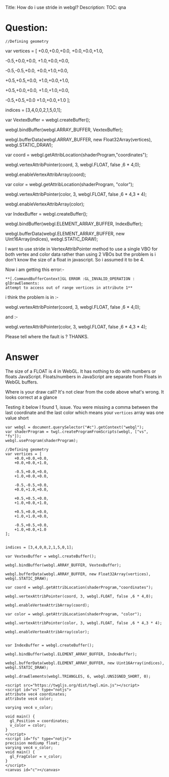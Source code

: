 Title: How do i use stride in webgl?
Description:
TOC: qna

# Question:

    //Defining geometry
 var vertices = [
  +0.0,+0.0,+0.0,
  +0.0,+0.0,+1.0,
  
  -0.5,+0.0,+0.0,
  +1.0,+0.0,+0.0, 

  -0.5,-0.5,+0.0,
  +0.0,+1.0,+0.0,
  
  +0.5,+0.5,+0.0,
  +1.0,+0.0,+1.0, 
  
  +0.5,+0.0,+0.0,
  +1.0,+1.0,+0.0, 
  
  -0.5,+0.5,+0.0
  +1.0,+0.0,+1.0
 ];


 
 indices = [3,4,0,0,2,1,5,0,1];

 var VextexBuffer = webgl.createBuffer();

 webgl.bindBuffer(webgl.ARRAY_BUFFER, VextexBuffer);

 webgl.bufferData(webgl.ARRAY_BUFFER, new Float32Array(vertices), webgl.STATIC_DRAW);

 var coord = webgl.getAttribLocation(shaderProgram,"coordinates");

 webgl.vertexAttribPointer(coord, 3, webgl.FLOAT, false ,6 * 4,0);

 webgl.enableVertexAttribArray(coord);
 
 var color = webgl.getAttribLocation(shaderProgram, "color");

 webgl.vertexAttribPointer(color, 3, webgl.FLOAT, false ,6 * 4,3 * 4);

 webgl.enableVertexAttribArray(color);  
 
 
 var IndexBuffer = webgl.createBuffer();

 webgl.bindBuffer(webgl.ELEMENT_ARRAY_BUFFER, IndexBuffer);

 webgl.bufferData(webgl.ELEMENT_ARRAY_BUFFER, new Uint16Array(indices), webgl.STATIC_DRAW);


I want to use stride in VertexAttribPointer method to use a single VBO for both vertex and color data rather than using 2 VBOs but the problem is i don't know the size of a float in javascript. So i assumed it to be 4.

Now i am getting this error:- 

    **[.CommandBufferContext]GL ERROR :GL_INVALID_OPERATION : glDrawElements:        
    attempt to access out of range vertices in attribute 1**

i think the problem is in :-

 webgl.vertexAttribPointer(coord, 3, webgl.FLOAT, false ,6 * 4,0);

and :-

 webgl.vertexAttribPointer(color, 3, webgl.FLOAT, false ,6 * 4,3 * 4);

Please tell where the fault is ?
THANKS.


# Answer

The size of a FLOAT is 4 in WebGL. It has nothing to do with numbers or floats JavaScript. Floats/numbers in JavaScript are separate from Floats in WebGL buffers.

Where is your draw call? It's not clear from the code above what's wrong. It looks correct at a glance

Testing it below I found 1, issue. You were missing a comma between the last coordinate and the last color which means your `vertices` array was one value short

<!-- begin snippet: js hide: false -->

<!-- language: lang-js -->

    var webgl = document.querySelector("#c").getContext("webgl");
    var shaderProgram = twgl.createProgramFromScripts(webgl, ["vs", "fs"]);
    webgl.useProgram(shaderProgram);

    //Defining geometry
    var vertices = [
        +0.0,+0.0,+0.0,
        +0.0,+0.0,+1.0,

        -0.5,+0.0,+0.0,
        +1.0,+0.0,+0.0, 

        -0.5,-0.5,+0.0,
        +0.0,+1.0,+0.0,

        +0.5,+0.5,+0.0,
        +1.0,+0.0,+1.0, 

        +0.5,+0.0,+0.0,
        +1.0,+1.0,+0.0, 

        -0.5,+0.5,+0.0,
        +1.0,+0.0,+1.0
    ];


    indices = [3,4,0,0,2,1,5,0,1];

    var VextexBuffer = webgl.createBuffer();

    webgl.bindBuffer(webgl.ARRAY_BUFFER, VextexBuffer);

    webgl.bufferData(webgl.ARRAY_BUFFER, new Float32Array(vertices), webgl.STATIC_DRAW);

    var coord = webgl.getAttribLocation(shaderProgram,"coordinates");

    webgl.vertexAttribPointer(coord, 3, webgl.FLOAT, false ,6 * 4,0);

    webgl.enableVertexAttribArray(coord);

    var color = webgl.getAttribLocation(shaderProgram, "color");

    webgl.vertexAttribPointer(color, 3, webgl.FLOAT, false ,6 * 4,3 * 4);

    webgl.enableVertexAttribArray(color);       


    var IndexBuffer = webgl.createBuffer();

    webgl.bindBuffer(webgl.ELEMENT_ARRAY_BUFFER, IndexBuffer);

    webgl.bufferData(webgl.ELEMENT_ARRAY_BUFFER, new Uint16Array(indices), webgl.STATIC_DRAW);

    webgl.drawElements(webgl.TRIANGLES, 6, webgl.UNSIGNED_SHORT, 0);

<!-- language: lang-html -->

    <script src="https://twgljs.org/dist/twgl.min.js"></script>
    <script id="vs" type="notjs">
    attribute vec4 coordinates;
    attribute vec4 color;

    varying vec4 v_color;

    void main() {
      gl_Position = coordinates;
      v_color = color;
    }
    </script>
    <script id="fs" type="notjs">
    precision mediump float;
    varying vec4 v_color;
    void main() {
      gl_FragColor = v_color;
    }
    </script>
    <canvas id="c"></canvas>

<!-- end snippet -->


